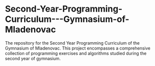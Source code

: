 # Second-Year-Programming-Curriculum---Gymnasium-of-Mladenovac
The repository for the Second Year Programming Curriculum of the Gymnasium of Mladenovac. This project encompasses a comprehensive collection of programming exercises and algorithms studied during the second year of gymnasium.
